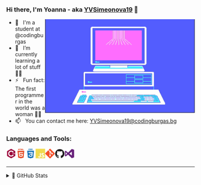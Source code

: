 ### Hi there, I'm Yoanna - aka [YVSimeonova19][GitHubAcc] 👋

<img align="right" width="400" alt="computer gif" src="/images/computer.gif" />

- 🔭 &nbsp; I'm a student at @codingburgas
- 🌱 &nbsp; I’m currently learning a lot of stuff 🐱‍👤
- ⚡ &nbsp; Fun fact: The first programmer in the world was a woman 👩‍💻
- 📫 &nbsp; You can contact me here: YVSimeonova19@codingburgas.bg


### Languages and Tools:

<img align="left" alt="C++" width="26px" src="https://github.com/devicons/devicon/blob/master/icons/cplusplus/cplusplus-plain.svg">

<img align="left" alt="HTML5" width="26px" src="https://github.com/devicons/devicon/blob/master/icons/html5/html5-plain-wordmark.svg" />

<img align="left" alt="CSS3" width="26px" src="https://github.com/devicons/devicon/blob/master/icons/css3/css3-plain-wordmark.svg" />

<img align="left" alt="JavaScript" width="26px" src="https://github.com/devicons/devicon/blob/master/icons/javascript/javascript-plain.svg" />

<img align="left" alt="Git" width="26px" src="https://github.com/devicons/devicon/blob/master/icons/git/git-original.svg" />

<img align="left" alt="GitHub" width="26px" src="https://github.com/devicons/devicon/blob/master/icons/github/github-original.svg" />

<img align="left" alt="VisualStudio" width="26px" src="https://github.com/devicons/devicon/blob/master/icons/visualstudio/visualstudio-plain.svg" />

<br />
<br />

---

<details>
  <summary>👾 GitHub Stats</summary>

  <img align="left" width="500" alt="YVSimeonova19's GitHub Stats" src="https://github-readme-stats-flame-seven.vercel.app/api?username=YVSimeonova19&count_private=true&show_icons=true&hide_border=true&theme=tokyonight" />

  <img align="right" width="320" alt="noface gif" src="/images/spain.gif" />

  <!-- ![](https://komarev.com/ghpvc/?username=YVSimeonova19&color=9055e3) -->

</details>

<!--
<details>
  <summary>🎵 Spotify stuff</summary>
-
  [![Spotify](https://novatorem-yvsimeonova19.vercel.app/api/spotify)](https://open.spotify.com/user/ncelqhm63037ci7tvzfl0u1v6)
  <img align="center" height="150" alt="" src="/images/spotify.png" />
-
</details>
-->

[GitHubAcc]: https://github.com/YVSimeonova19
